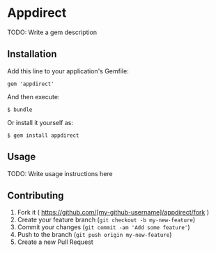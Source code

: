 # Appdirect

TODO: Write a gem description

## Installation

Add this line to your application's Gemfile:

    gem 'appdirect'

And then execute:

    $ bundle

Or install it yourself as:

    $ gem install appdirect

## Usage

TODO: Write usage instructions here

## Contributing

1. Fork it ( https://github.com/[my-github-username]/appdirect/fork )
2. Create your feature branch (`git checkout -b my-new-feature`)
3. Commit your changes (`git commit -am 'Add some feature'`)
4. Push to the branch (`git push origin my-new-feature`)
5. Create a new Pull Request
